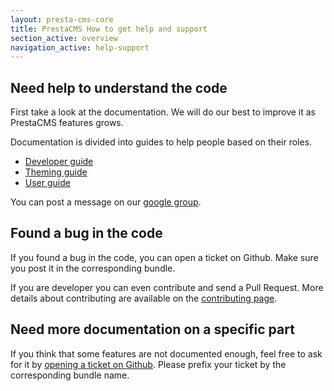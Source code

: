 ```yaml
---
layout: presta-cms-core
title: PrestaCMS How to get help and support
section_active: overview
navigation_active: help-support
---
```


## Need help to understand the code

First take a look at the documentation. We will do our best to improve it as PrestaCMS features grows.

Documentation is divided into guides to help people based on their roles.

- [Developer guide][1]
- [Theming guide][2]
- [User guide][3]


You can post a message on our [google group][4].


## Found a bug in the code

If you found a bug in the code, you can open a ticket on Github.
Make sure you post it in the corresponding bundle.

If you are developer you can even contribute and send a Pull Request.
More details about contributing are available on the [contributing page][5].


## Need more documentation on a specific part

If you think that some features are not documented enough, feel free to ask for it by [opening a ticket on
Github][6].
Please prefix your ticket by the corresponding bundle name.


[1]: /presta-cms-core/developer-guide/index.html
[2]: /presta-cms-core/theming-guide/index.html
[3]: /presta-cms-core/user-guide/index.html
[4]: https://groups.google.com/forum/?hl=fr&fromgroups#!forum/prestacms-devs
[5]: /presta-cms-core/contributing.html
[6]: https://github.com/prestaconcept/prestaconcept.github.io/issues/new



